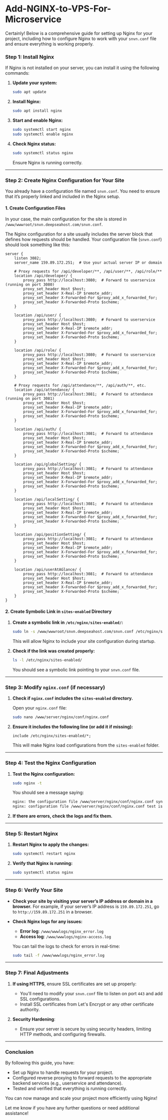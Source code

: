 # Add-NGINX-to-VPS-For-Microservice
Certainly! Below is a comprehensive guide for setting up Nginx for your project, including how to configure Nginx to work with your `snvn.conf` file and ensure everything is working properly.

### **Step 1: Install Nginx**

If Nginx is not installed on your server, you can install it using the following commands:

1. **Update your system:**
   ```bash
   sudo apt update
   ```

2. **Install Nginx:**
   ```bash
   sudo apt install nginx
   ```

3. **Start and enable Nginx:**
   ```bash
   sudo systemctl start nginx
   sudo systemctl enable nginx
   ```

4. **Check Nginx status:**
   ```bash
   sudo systemctl status nginx
   ```

   Ensure Nginx is running correctly.

---

### **Step 2: Create Nginx Configuration for Your Site**

You already have a configuration file named `snvn.conf`. You need to ensure that it’s properly linked and included in the Nginx setup.

#### **1. Create Configuration Files**
   In your case, the main configuration for the site is stored in `/www/wwwroot/snvn.deepseahost.com/snvn.conf`.

   The Nginx configuration for a site usually includes the server block that defines how requests should be handled. Your configuration file (`snvn.conf`) should look something like this:

```nginx
server {
    listen 3082;
    server_name 159.89.172.251;  # Use your actual server IP or domain

    # Proxy requests for /api/developer/**, /api/user/**, /api/role/**
    location /api/developer/ {
        proxy_pass http://localhost:3080;  # Forward to userservice (running on port 3080)
        proxy_set_header Host $host;
        proxy_set_header X-Real-IP $remote_addr;
        proxy_set_header X-Forwarded-For $proxy_add_x_forwarded_for;
        proxy_set_header X-Forwarded-Proto $scheme;
    }

    location /api/user/ {
        proxy_pass http://localhost:3080;  # Forward to userservice
        proxy_set_header Host $host;
        proxy_set_header X-Real-IP $remote_addr;
        proxy_set_header X-Forwarded-For $proxy_add_x_forwarded_for;
        proxy_set_header X-Forwarded-Proto $scheme;
    }

    location /api/role/ {
        proxy_pass http://localhost:3080;  # Forward to userservice
        proxy_set_header Host $host;
        proxy_set_header X-Real-IP $remote_addr;
        proxy_set_header X-Forwarded-For $proxy_add_x_forwarded_for;
        proxy_set_header X-Forwarded-Proto $scheme;
    }

    # Proxy requests for /api/attendance/**, /api/auth/**, etc.
    location /api/attendance/ {
        proxy_pass http://localhost:3081;  # Forward to attendance (running on port 3081)
        proxy_set_header Host $host;
        proxy_set_header X-Real-IP $remote_addr;
        proxy_set_header X-Forwarded-For $proxy_add_x_forwarded_for;
        proxy_set_header X-Forwarded-Proto $scheme;
    }

    location /api/auth/ {
        proxy_pass http://localhost:3081;  # Forward to attendance
        proxy_set_header Host $host;
        proxy_set_header X-Real-IP $remote_addr;
        proxy_set_header X-Forwarded-For $proxy_add_x_forwarded_for;
        proxy_set_header X-Forwarded-Proto $scheme;
    }

    location /api/globalSetting/ {
        proxy_pass http://localhost:3081;  # Forward to attendance
        proxy_set_header Host $host;
        proxy_set_header X-Real-IP $remote_addr;
        proxy_set_header X-Forwarded-For $proxy_add_x_forwarded_for;
        proxy_set_header X-Forwarded-Proto $scheme;
    }

    location /api/localSetting/ {
        proxy_pass http://localhost:3081;  # Forward to attendance
        proxy_set_header Host $host;
        proxy_set_header X-Real-IP $remote_addr;
        proxy_set_header X-Forwarded-For $proxy_add_x_forwarded_for;
        proxy_set_header X-Forwarded-Proto $scheme;
    }

    location /api/positionSetting/ {
        proxy_pass http://localhost:3081;  # Forward to attendance
        proxy_set_header Host $host;
        proxy_set_header X-Real-IP $remote_addr;
        proxy_set_header X-Forwarded-For $proxy_add_x_forwarded_for;
        proxy_set_header X-Forwarded-Proto $scheme;
    }

    location /api/userAtAGlance/ {
        proxy_pass http://localhost:3081;  # Forward to attendance
        proxy_set_header Host $host;
        proxy_set_header X-Real-IP $remote_addr;
        proxy_set_header X-Forwarded-For $proxy_add_x_forwarded_for;
        proxy_set_header X-Forwarded-Proto $scheme;
    }
}
```

#### **2. Create Symbolic Link in `sites-enabled` Directory**

1. **Create a symbolic link in `/etc/nginx/sites-enabled/`:**
   ```bash
   sudo ln -s /www/wwwroot/snvn.deepseahost.com/snvn.conf /etc/nginx/sites-enabled/snvn.conf
   ```

   This will allow Nginx to include your site configuration during startup.

2. **Check if the link was created properly:**
   ```bash
   ls -l /etc/nginx/sites-enabled/
   ```

   You should see a symbolic link pointing to your `snvn.conf` file.

---

### **Step 3: Modify `nginx.conf` (if necessary)**

1. **Check if `nginx.conf` includes the `sites-enabled` directory.**

   Open your `nginx.conf` file:
   ```bash
   sudo nano /www/server/nginx/conf/nginx.conf
   ```

2. **Ensure it includes the following line (or add it if missing):**
   ```nginx
   include /etc/nginx/sites-enabled/*;
   ```

   This will make Nginx load configurations from the `sites-enabled` folder.

---

### **Step 4: Test the Nginx Configuration**

1. **Test the Nginx configuration:**
   ```bash
   sudo nginx -t
   ```

   You should see a message saying:
   ```bash
   nginx: the configuration file /www/server/nginx/conf/nginx.conf syntax is ok
   nginx: configuration file /www/server/nginx/conf/nginx.conf test is successful
   ```

2. **If there are errors, check the logs and fix them.**

---

### **Step 5: Restart Nginx**

1. **Restart Nginx to apply the changes:**
   ```bash
   sudo systemctl restart nginx
   ```

2. **Verify that Nginx is running:**
   ```bash
   sudo systemctl status nginx
   ```

---

### **Step 6: Verify Your Site**

- **Check your site by visiting your server’s IP address or domain in a browser.**
  For example, if your server’s IP address is `159.89.172.251`, go to `http://159.89.172.251` in a browser.
  
- **Check Nginx logs for any issues:**
  - **Error log**: `/www/wwwlogs/nginx_error.log`
  - **Access log**: `/www/wwwlogs/nginx-access.log`

  You can tail the logs to check for errors in real-time:
  ```bash
  sudo tail -f /www/wwwlogs/nginx_error.log
  ```

---

### **Step 7: Final Adjustments**

1. **If using HTTPS**, ensure SSL certificates are set up properly:
   - You'll need to modify your `snvn.conf` file to listen on port `443` and add SSL configurations.
   - Install SSL certificates from Let's Encrypt or any other certificate authority.

2. **Security Hardening**: 
   - Ensure your server is secure by using security headers, limiting HTTP methods, and configuring firewalls.

---

### **Conclusion**

By following this guide, you have:
- Set up Nginx to handle requests for your project.
- Configured reverse proxying to forward requests to the appropriate backend services (e.g., userservice and attendance).
- Tested and verified that everything is running correctly.

You can now manage and scale your project more efficiently using Nginx!

Let me know if you have any further questions or need additional assistance!
